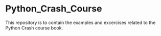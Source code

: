 # Python_Crash_Course
This repository is to contain the examples and excercises related to the Python Crash course book.
